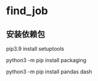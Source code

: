 # find_job

## 安装依赖包
pip3.9 install setuptools

python3 -m pip install packaging

python3 -m pip install pandas dash
